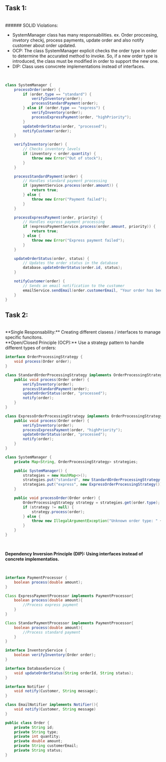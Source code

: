 ## Task 1:
<br>
###### SOLID Violations:

* SystemManager class has many responsabilities. ex. Order proccesing, invetory checkj, process payments, update order and also notify customer about order updated.
* OCP: The class SystemManager explicit checks the order type in order to determine the accurated method to invoke. So, if a new order type is introduced, the class must be modified in order to support the new one.
* DIP: Class uses convcrete implementations instead of interfaces.

<br>

```java
class SystemManager {
    processOrder(order) {
        if (order.type == "standard") {
            verifyInventory(order);
            processStandardPayment(order);
        } else if (order.type == "express") {
            verifyInventory(order);
            processExpressPayment(order, "highPriority");
        }
        updateOrderStatus(order, "processed");
        notifyCustomer(order);
    }

    verifyInventory(order) {
        // Checks inventory levels
        if (inventory < order.quantity) {
            throw new Error("Out of stock");
        }
    }

    processStandardPayment(order) {
        // Handles standard payment processing
        if (paymentService.process(order.amount)) {
            return true;
        } else {
            throw new Error("Payment failed");
        }
    }

    processExpressPayment(order, priority) {
        // Handles express payment processing
        if (expressPaymentService.process(order.amount, priority)) {
            return true;
        } else {
            throw new Error("Express payment failed");
        }
    }

    updateOrderStatus(order, status) {
        // Updates the order status in the database
        database.updateOrderStatus(order.id, status);
    }

    notifyCustomer(order) {
        // Sends an email notification to the customer
        emailService.sendEmail(order.customerEmail, "Your order has been processed.");
    }
}
```

## Task 2:
<br>
**Single Responsability:** Creating different clasess / interfaces to manage specific funcitons.
<br>
**Open/Closed Principle (OCP):** Use a strategy pattern to handle different types of orders:
<br>

```java
interface OrderProcessingStrategy {
    void process(Order order);
}

class StandardOrderProcessingStrategy implements OrderProcessingStrategy {
    public void process(Order order) {
        verifyInventory(order);
        processStandardPayment(order);
        updateOrderStatus(order, "processed");
        notify(order);
    }
}

class ExpressOrderProcessingStrategy implements OrderProcessingStrategy {
    public void process(Order order) {
        verifyInventory(order);
        processExpressPayment(order, "highPriority");
        updateOrderStatus(order, "processed");
        notify(order);
    }
}

class SystemManager {
    private Map<String, OrderProcessingStrategy> strategies;

    public SystemManager() {
        strategies = new HashMap<>();
        strategies.put("standard", new StandardOrderProcessingStrategy());
        strategies.put("express", new ExpressOrderProcessingStrategy());
    }

    public void processOrder(Order order) {
        OrderProcessingStrategy strategy = strategies.get(order.type);
        if (strategy != null) {
            strategy.process(order);
        } else {
            throw new IllegalArgumentException("Unknown order type: " + order.type);
        }
    }
}
```
<br>

**Dependency Inversion Principle (DIP): Using interfaces instead of concrete implementatios.**

<br>

```java
interface PaymentProcessor {
    boolean process(double amount);
}

Class ExpressPaymentProcessor implements PaymentProcessor{
	boolean process(double amount){
    	//Process express payment
    }
}

Class StandarPaymentProcessor implements PaymentProcessor{
	boolean process(double amount){
    	//Process standard payment
    }
}

interface InventoryService {
    boolean verifyInventory(Order order);
}

interface DatabaseService {
    void updateOrderStatus(String orderId, String status);
}

interface Notifier {
    void notify(Customer, String message);
}

class EmailNotifier implements Notifier(){
	void notify(Customer, String message)
}

public class Order {
    private String id;
    private String type;
    private int quantity;
    private double amount;
    private String customerEmail;
    private String status;
}
```
